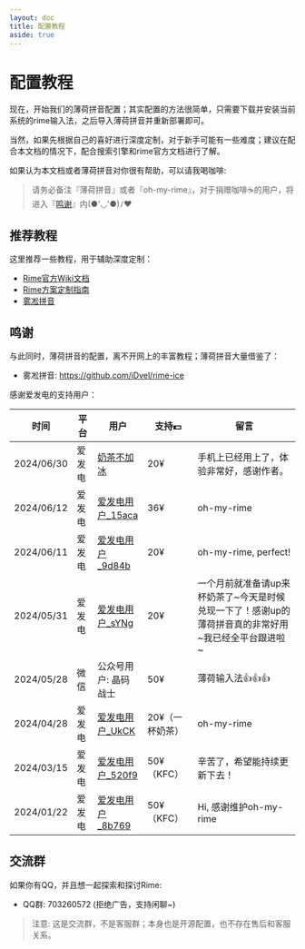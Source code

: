 ```yaml
---
layout: doc
title: 配置教程
aside: true
---
```



# 配置教程
现在，开始我们的薄荷拼音配置；其实配置的方法很简单，只需要下载并安装当前系统的rime输入法，之后导入薄荷拼音并重新部署即可。

当然，如果先根据自己的喜好进行深度定制，对于新手可能有一些难度；建议在配合本文档的情况下，配合搜索引擎和rime官方文档进行了解。

如果认为本文档或者薄荷拼音对你很有帮助，可以请我喝咖啡:

<donate/>

> 请务必备注『薄荷拼音』或者『oh-my-rime』，对于捐赠咖啡☕️的用户，将进入『[鸣谢](#鸣谢)』内(●'◡'●)ﾉ♥

## 推荐教程
这里推荐一些教程，用于辅助深度定制：
- [Rime官方Wiki文档](https://github.com/rime/home/wiki)
- [Rime方案定制指南](https://github.com/LEOYoon-Tsaw/Rime_collections/blob/master/Rime_description.md)
- [雾凇拼音](https://dvel.me/posts/rime-ice/)

## 鸣谢
与此同时，薄荷拼音的配置，离不开网上的丰富教程；薄荷拼音大量借鉴了：
- 雾凇拼音: https://github.com/iDvel/rime-ice

感谢爱发电的支持用户：

| 时间         | 平台  | 用户                                                                   | 支持💵      | 留言                                                    |
|------------|-----|----------------------------------------------------------------------|-----------|-------------------------------------------------------|
| 2024/06/30 | 爱发电 | [奶茶不加冰](https://afdian.net/u/802ed17a36bf11efa4db52540025c377)       | 20¥       | 手机上已经用上了，体验非常好，感谢作者。                                  |
| 2024/06/12 | 爱发电 | [爱发电用户_15aca](https://afdian.net/u/15aca804289b11efa13952540025c377) | 36¥       | oh-my-rime                                            |
| 2024/06/11 | 爱发电 | [爱发电用户_9d84b](https://afdian.net/u/9d84b3ac280011efa1d352540025c377) | 20¥       | oh-my-rime, perfect!                                  |
| 2024/05/31 | 爱发电 | [爱发电用户_sYNg](https://afdian.net/u/c428e6701f1a11efab4a5254001e7c00)  | 20¥       | 一个月前就准备请up来杯奶茶了~今天是时候兑现一下了！感谢up的薄荷拼音真的非常好用~我已经全平台跟进啦~ |
| 2024/05/28 | 微信  | 公众号用户: 晶码战士                                                          | 50¥       | 薄荷输入法👍👍👍                                           |
| 2024/04/28 | 爱发电 | [爱发电用户_UkCK](https://afdian.net/u/8717bcc8054511efbfc052540025c377)  | 20¥（一杯奶茶） | oh-my-rime                                            |
| 2024/03/15 | 爱发电 | [爱发电用户_520f9](https://afdian.net/u/520f9e12e26111eeaa3a5254001e7c00) | 50¥（KFC）  | 辛苦了，希望能持续更新下去！                                        |
| 2024/01/22 | 爱发电 | [爱发电用户_8b769](https://afdian.net/u/8b769b02b8c111ee928952540025c377) | 50¥（KFC）  | Hi, 感谢维护oh-my-rime                                    |

## 交流群
如果你有QQ，并且想一起探索和探讨Rime: 
- QQ群: 703260572 (拒绝广告，支持闲聊~)

> 注意: 这是交流群，不是客服群；本身也是开源配置，也不存在售后和客服关系。